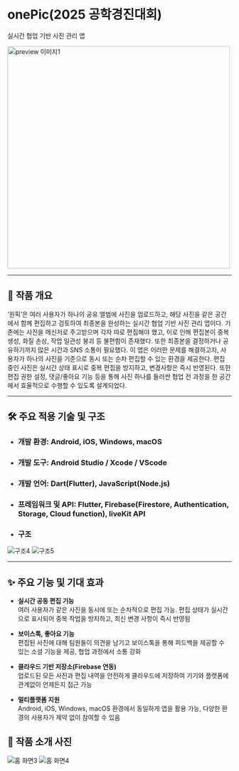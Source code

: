 # onePic(2025 공학경진대회)
실시간 협업 기반 사진 관리 앱

<img src="https://sdmntprukwest.oaiusercontent.com/files/00000000-ca38-6243-8f73-31c0873014cb/raw?se=2025-09-24T09%3A40%3A57Z&sp=r&sv=2024-08-04&sr=b&scid=22bc4b5d-64da-5594-a262-1eefbb1d89a2&skoid=04233560-0ad7-493e-8bf0-1347c317d021&sktid=a48cca56-e6da-484e-a814-9c849652bcb3&skt=2025-09-23T22%3A28%3A35Z&ske=2025-09-24T22%3A28%3A35Z&sks=b&skv=2024-08-04&sig=upqZFtU%2Bs7/XhQXT2otjGuyxkf4CTHm37D6JxVejgHU%3D" alt="preview 이미지1" width="500"/>

---

## 🎯 작품 개요

‘원픽’은 여러 사용자가 하나의 공유 앨범에 사진을 업로드하고, 해당 사진을 같은 공간에서 함께 편집하고 검토하여 최종본을 완성하는 실시간 협업 기반 사진 관리 앱이다. 기존에는 사진을 메신저로 주고받으며 각자 따로 편집해야 했고, 이로 인해 편집본이 중복 생성, 화질 손상, 작업 일관성 붕괴 등 불편함이 존재했다. 또한 최종본을 결정하거나 공유하기까지 많은 시간과 SNS 소통이 필요했다. 이 앱은 이러한 문제를 해결하고자, 사용자가 하나의 사진을 기준으로 동시 또는 순차 편집할 수 있는 환경을 제공한다. 편집 중인 사진은 실시간 상태 표시로 중복 편집을 방지하고, 변경사항은 즉시 반영된다. 또한 편집 권한 설정, 댓글/좋아요 기능 등을 통해 사진 하나를 둘러싼 협업 전 과정을 한 공간에서 효율적으로 수행할 수 있도록 설계되었다.

--- 

## 🛠️ 주요 적용 기술 및 구조

- ### 개발 환경: Android, iOS, Windows, macOS

- ### 개발 도구: Android Studio / Xcode / VScode

- ### 개발 언어:  Dart(Flutter), JavaScript(Node.js) 

- ### 프레임워크 및 API: Flutter, Firebase(Firestore, Authentication, Storage, Cloud function), liveKit API
  
- ### 구조
![구조4](https://github.com/user-attachments/assets/1aab07ad-a8cb-4847-bdfb-da588c696d8c)
![구조5](https://github.com/user-attachments/assets/936d6038-a15a-4b4b-9e63-4b3738962364)

---

## ✨ 주요 기능 및 기대 효과

- **실시간 공동 편집 기능**  
  여러 사용자가 같은 사진을 동시에 또는 순차적으로 편집 가능. 편집 상태가 실시간으로 표시되어 중복 작업을 방지하고, 최신 변경 사항이 즉시 반영됨

- **보이스톡, 좋아요 기능**  
  편집된 사진에 대해 팀원들이 의견을 남기고 보이스톡을 통해 피드백을 제공할 수 있는 소셜 기능을 제공, 협업 과정에서 소통 강화

- **클라우드 기반 저장소(Firebase 연동)**  
  업로드된 모든 사진과 편집 내역을 안전하게 클라우드에 저장하여 기기와 플랫폼에 관계없이 언제든지 접근 가능

- **멀티플랫폼 지원**  
   Android, iOS, Windows, macOS 환경에서 동일하게 앱을 활용 가능, 다양한 환경의 사용자가 제약 없이 참여할 수 있음
  

## 📸 작품 소개 사진
![홈 화면3](https://github.com/user-attachments/assets/871c46aa-9410-4bfc-bada-22cc1586f4ab)
![홈 화면4](https://github.com/user-attachments/assets/083e0576-33be-4a73-b0f0-994d62c90edf)
